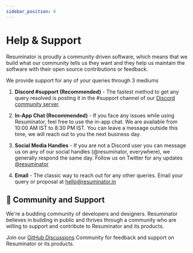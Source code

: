 ```yaml
---
sidebar_position: 6
---
```


# Help & Support

Resuminator is proudly a community driven software, which means that we build what our community tells us they want and
they help us maintain the software with their open source contributions or feedback.

We provide support for any of your queries through 3 mediums

1. **Discord #support (Recommended)** - The fastest method to get any query resolved is posting it in the #support
 channel of our [Discord community server](https://discord.resuminator.in).

2. **In-App Chat (Recommended)** - If you face any issues while using Resuminator, feel free to use the in-app chat.
We are available from 10:00 AM IST to 8:30 PM IST. You can leave a message outside this time,
we will reach out to you the next business day.

3. **Social Media Handles** - If you are not a Discord user you can message us on any of our social handles
(@resuminator, everywhere), we generally respond the same day.
Follow us on Twitter for any updates [@resuminator](https://twitter.com/resuminator)

4. **Email** - The classic way to reach out for any other queries. Email your query or proposal at [hello@resuminator.in](mailto:hello@resuminator.in)

## 🤗 Community and Support

We're a budding community of developers and designers.
Resuminator believes in building in public and thrives through a community who are willing to support and contribute
to Resuminator and its products.

Join our [GitHub Discussions](https://github.com/resuminator/resuminator/discussions) Community for feedback and support
on Resuminator or its products.
